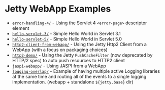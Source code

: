# Jetty WebApp Examples

* [`error-handling-4/`](error-handling-4/) - Using the Servlet 4 `<error-page>` descriptor element
* [`hello-servlet-3/`](hello-servlet-3/) - Simple Hello World in Servlet 3.1
* [`hello-servlet-5/`](hello-servlet-5/) - Simple Hello World in Servlet 5.0
* [`http2-client-from-webapp/`](http2-client-from-webapp/) - Using the Jetty Http2 Client from a WebApp (with a focus on packaging choices)
* [`http2-demo/`](http2-demo/) - Using the Jetty `PushCacheFilter` (now deprecated by HTTP/2 spec) to auto push resources to HTTP2 client 
* [`jaspi-webapp/`](jaspi-webapp/) - Using JASPI from a WebApp
* [`logging-overlap/`](logging-overlap/) - Example of having multiple active Logging libraries at the same time and routing all of the events to a single logging implementation. (webapp + standalone `${jetty.base}` dir)